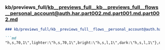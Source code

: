 ### kb/previews_full/kb__previews_full__kb__previews_full__flows__personal_account@auth.har.part002.md.part001.md.part002.md

```md
### kb/previews_full/kb__previews_full__flows__personal_account@auth.har.part002.md.part001.md (part 002)

```md
"h,s,70,1\",lighter:\"h,s,70,1\",bright:\"h,s,l,1\",dark:\"h,s,l,1\"},darkMode:{lig
```

```

```
